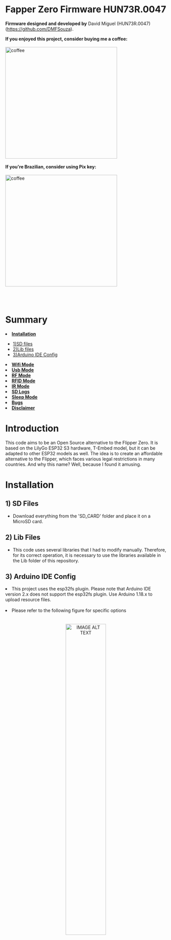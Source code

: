 # Fapper Zero Firmware  HUN73R.0047

<strong>Firmware designed and developed by</strong> David Miguel (HUN73R.0047) (https://github.com/DMFSouza).
<br>

<strong>If you enjoyed this project, consider buying me a coffee:</strong>
<br><br>
<a href="https://www.buymeacoffee.com/davidmiguel">
  <img src="https://github.com/DMFSouza/EvilCrowRF_HUN73R.0047/blob/main/images/bmc_qr.png" alt="coffee" width="350" height="350">
</a>
<br><br>
<strong>If you're Brazilian, consider using Pix key:</strong>
<br><br>
<a href="#">
  <img src="https://github.com/DMFSouza/EvilCrowRF_HUN73R.0047/blob/main/images/qr-code.png" alt="coffee" width="350" height="350">
</a>
<br>
</ul>
<br>
<br>

# Summary

<li><strong><a href="#installation">Installation</a></strong></li>
<ul>
<li><a href="#sdfiles">1)SD files</a></li>
<li><a href="#lib">2)Lib files</a></li>
<li><a href="#ide">3)Arduino IDE Config</a></li>


</ul>

<li><strong><a href="#wifi">Wifi Mode</a></strong></li>

<li><strong><a href="#usb">Usb Mode</a></strong></li>

<li><strong><a href="#rf">RF Mode</a></strong></li>

<li><strong><a href="#rfid">RFID Mode</a></strong></li>

<li><strong><a href="#ir">IR Mode</a></strong></li>

<li><strong><a href="#sd">SD Logs</a></strong></li>

<li><strong><a href="#sleepMode">Sleep Mode</a></strong></li>

<li><strong><a href="#bugs">Bugs</a></strong></li>

<li><strong><a href="#disclaimer">Disclaimer</a></strong></li>

# Introduction<a id="introduction"></a>
This code aims to be an Open Source alternative to the Flipper Zero. It is based on the LilyGo ESP32 S3 hardware, T-Embed model, but it can be adapted to other ESP32 models as well. The idea is to create an affordable alternative to the Flipper, which faces various legal restrictions in many countries. And why this name? Well, because I found it amusing.

# Installation<a id="installation"></a>

## 1) SD Files<a id="sdfiles"></a>
- Download everything from the 'SD_CARD' folder and place it on a MicroSD card.

## 2) Lib Files<a id="lib"></a>
- This code uses several libraries that I had to modify manually. Therefore, for its correct operation, it is necessary to use the libraries available in the Lib folder of this repository.
  
## 3) Arduino IDE Config<a id="ide"></a>
<li> This project uses the esp32fs plugin. Please note that Arduino IDE version 2.x does not support the esp32fs plugin. Use Arduino 1.18.x to upload resource files.</li>
<br>
<li> Please refer to the following figure for specific options</li>
<br><br>
<div align="center">
  <img src="images/config.png" alt="IMAGE ALT TEXT" width="50%"></a>
</div>
<br><br>

# Wifi Mode<a id="wifi"></a>

<img src="images/wifi.jpg" alt="IMAGE ALT TEXT" width="50%"></a>

In WiFi mode, there are four modes, with only two currently functional.
<br><br>
<li><strong>Sniffer Mode:</strong> This mode allows you to connect to a Wi-Fi network and sniff its packets. The packets will be displayed on the screen, and the logs will be saved on the SD card.</li>
  <img src="images/sniff-menu.jpg" alt="IMAGE ALT TEXT" width="50%"></a>
  <br>
   <img src="images/sniff-prompt.jpg" alt="IMAGE ALT TEXT" width="50%"></a>
     <br>
   <img src="images/sniffer.jpg" alt="IMAGE ALT TEXT" width="50%"></a>
<br>
<li><strong>Deauther Mode - Under construction</strong></li>
<br>
<li><strong>Captive Portal Mode:</strong> Captive Portal Mode: This mode allows you to create a captive portal capable of capturing credentials. The pages can be customized; you just need to create your HTML and place it in the /captive_portals/pages folder. In the corresponding menu, a dropdown field with all available HTML pages will be presented. After selecting your preferred one and clicking Start, a local network will be created with the name of your HTML plus "Wifi-4G". For example, if your HTML file is named "lospolloshermanos", your SSID will be "lospolloshermanos-wifi-4G". Easy, right?
 <br>
   <img src="images/captive-menu.jpg" alt="IMAGE ALT TEXT" width="50%"></a>
How do you know if you've succeeded? A calm fishing animation will be displayed. When you catch a fish, an image of the capture will be shown on your screen.
 <br>
   <img src="images/phishing.jpg" alt="IMAGE ALT TEXT" width="50%"></a>
And where do the credentials go? Captured credentials are saved in the logs folder and can be accessed in the SD option of the main menu.</li>
 <br>
   <img src="images/phished.jpg" alt="IMAGE ALT TEXT" width="50%"></a>
<br>
And then? An error page will be opened on the network:
 <br>
   <img src="images/error.png" alt="IMAGE ALT TEXT" width="50%"></a>
<br>
<li><strong>Evil Twin Mode - Under construction</strong></li>

# Usb Mode<a id="usb"></a>


<img src="images/usb.jpg" alt="IMAGE ALT TEXT" width="50%"></a>


<li>In USB mode, you can save your Rubber Ducky scripts in text format in the duckyscripts folder on the SD card. When accessing the menu, a dropdown field with all the scripts from the folder will be presented. Select the one you desire, and after connecting the hardware to the target device, click on Start, and watch the magic happen.</li>
<br>
   <img src="images/usb-menu.jpg" alt="IMAGE ALT TEXT" width="50%"></a>
   
# RF Mode<a id="rf"></a>

  <img src="images/RF.jpg" alt="IMAGE ALT TEXT" width="50%"></a>

<li><strong>Under construction</strong></li>
The RF mode is still under development, currently having only the graphical interface available.
<br>
   <img src="images/rf-menu.jpg" alt="IMAGE ALT TEXT" width="50%"></a>


# RFID Mode<a id="rfid"></a>

  <img src="images/RFID.jpg" alt="IMAGE ALT TEXT" width="50%"></a>

<li><strong>Under construction</strong></li>

For the RFID module, I'm using an RFID module from M5 Stack, which is a modified MFRC522 designed to work with I2C. I removed it from its original case and attached it to the back of the T-Embed as shown in the image.
This module is still under development and is not finalized yet; any assistance would be greatly appreciated.
<br>
   <img src="images/MODULO1.jpeg" alt="IMAGE ALT TEXT" width="25%"></a> <img src="images/MODULO2.jpeg" alt="IMAGE ALT TEXT" width="30%"></a>

  

   <img src="images/MODULO3.jpeg" alt="IMAGE ALT TEXT" width="30%"></a>

   <img src="images/RFIDMENU2.jpg" alt="IMAGE ALT TEXT" width="50%"></a>

   <img src="images/RFID_MENU1.jpg" alt="IMAGE ALT TEXT" width="50%"></a>


# IR Mode<a id="ir"></a>

  <img src="images/IRUI.jpg" alt="IMAGE ALT TEXT" width="50%"></a>

  For this project, a copper-clad phenolic PCB was created, onto which the future CC1101 radio frequency module was soldered, along with a space for the IR LED as depicted in the image.
   
  <img src="images/pcb.jpg" alt="IMAGE ALT TEXT" width="50%"></a>
  <img src="images/ir_1.jpg" alt="IMAGE ALT TEXT" width="50%"></a>
  
 A hole was drilled in the plastic body of the T-Embed where the LED was positioned, the negative pin was connected to the board's GND, and the VCC was connected to a 100k resistor and then linked to IO17.
 
  <img src="images/ir_2.jpg" alt="IMAGE ALT TEXT" width="50%"></a>
  
  <img src="images/IRGUI.jpg" alt="IMAGE ALT TEXT" width="50%"></a>

  
  Project demonstration in operation:

  <img src="images/ir_demo.gif" alt="IMAGE ALT TEXT" width="50%"></a>

# SD Logs<a id="sd"></a>

  <img src="images/SD.jpg" alt="IMAGE ALT TEXT" width="50%"></a>

<li>In the SD menu, you can view all the captured credentials from the captive portal in a tabular format.</li>
<br>
   
   <img src="images/table.jpg" alt="IMAGE ALT TEXT" width="50%"></a>

# Sleep Mode<a id="sleepMode"></a>

Press the central button of the encoder to activate Sleep mode. When this mode is activated, all pins will be set to low, and the device will enter power-saving mode.

   
# Bugs<a id="bugs"></a>

The code has some bugs, I ask for everyone's understanding as this is a preliminary version of the code, and I am updating this project only in my free time. Any help in its development or improvement will be very welcome; I ask that you only use the Develop branch for commits.


# Disclaimer<a id="disclaimer"></a>

Fapper Zero is a basic device for professionals and cybersecurity enthusiasts.

We are not responsible for the incorrect use of Fapper Zero.

Be careful with this device and the transmission of signals. Make sure to follow the laws that apply to your country.
